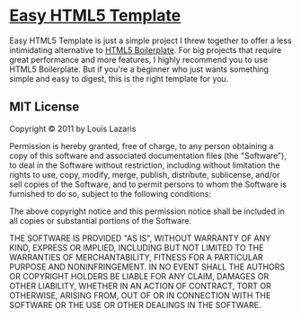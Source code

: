 # [Easy HTML5 Template](https://www.impressivewebs.com/easy-html5-template/)

Easy HTML5 Template is just a simple project I threw together to offer a less intimidating alternative to [HTML5 Boilerplate](http://html5boilerplate.com). For big projects that require great performance and more features, I highly recommend you to use HTML5 Boilerplate. But if you're a beginner who just wants something simple and easy to digest, this is the right template for you.

## MIT License

Copyright © 2011 by Louis Lazaris

Permission is hereby granted, free of charge, to any person obtaining a copy
of this software and associated documentation files (the "Software"), to deal
in the Software without restriction, including without limitation the rights
to use, copy, modify, merge, publish, distribute, sublicense, and/or sell
copies of the Software, and to permit persons to whom the Software is
furnished to do so, subject to the following conditions:

The above copyright notice and this permission notice shall be included in all
copies or substantial portions of the Software.

THE SOFTWARE IS PROVIDED "AS IS", WITHOUT WARRANTY OF ANY KIND, EXPRESS OR
IMPLIED, INCLUDING BUT NOT LIMITED TO THE WARRANTIES OF MERCHANTABILITY,
FITNESS FOR A PARTICULAR PURPOSE AND NONINFRINGEMENT. IN NO EVENT SHALL THE
AUTHORS OR COPYRIGHT HOLDERS BE LIABLE FOR ANY CLAIM, DAMAGES OR OTHER
LIABILITY, WHETHER IN AN ACTION OF CONTRACT, TORT OR OTHERWISE, ARISING FROM,
OUT OF OR IN CONNECTION WITH THE SOFTWARE OR THE USE OR OTHER DEALINGS IN THE
SOFTWARE.
